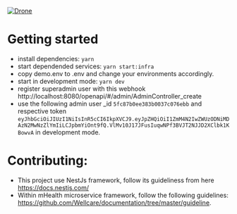 [![Drone](https://drone.wellcare.vn/api/badges/Wellcare/consultation-nestjs/status.svg?ref=refs/heads/master)](https://drone.wellcare.vn/Wellcare/consultation-nestjs)


# Getting started
- install dependencies: `yarn`
- start dependended services: `yarn start:infra`
- copy demo.env to .env and change your environments accordingly.
- start in development mode: `yarn dev`
- register superadmin user with this webhook http://localhost:8080/openapi/#/admin/AdminController_create 
- use the following admin user _id `5fc87b0ee383b0037c076ebb` and respective token `eyJhbGciOiJIUzI1NiIsInR5cCI6IkpXVCJ9.eyJpZHQiOiI1ZmM4N2IwZWUzODNiMDAzN2MwNzZlYmIiLCJpbmYiOnt9fQ.VlMv10J17JFusIuqwNPf3BVJT2NJJD2XClbk1KBowvA` in development mode.

# Contributing:
- This project use NestJs framework, follow its guideliness from here https://docs.nestjs.com/ 
- Within mHealth microservice framework, follow the following guidelines: https://github.com/Wellcare/documentation/tree/master/guideline.


